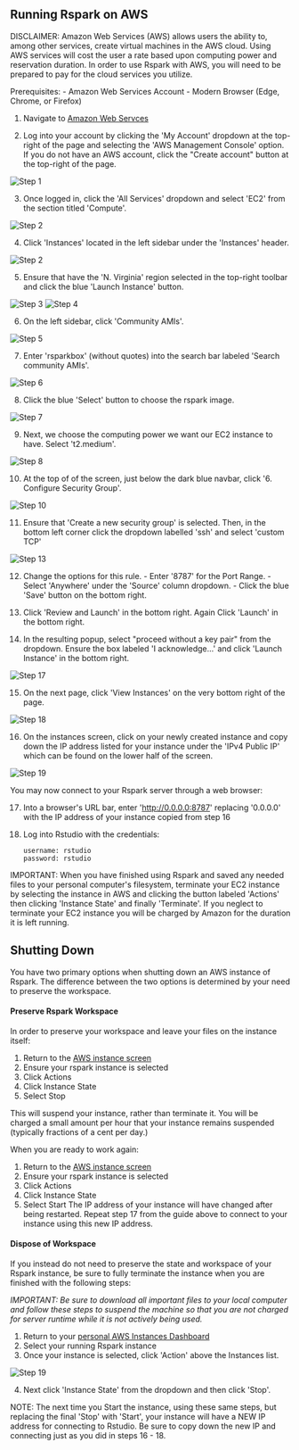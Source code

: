 ## Running Rspark on AWS  ##
DISCLAIMER: 
Amazon Web Services (AWS) allows users the ability to, among other services, create virtual machines in the AWS cloud.  Using AWS services will cost the user a rate based upon computing power and reservation duration.  In order to use Rspark with AWS, you will need to be prepared to pay for the cloud services you utilize.

Prerequisites:
	-	 Amazon Web Services Account
	-  Modern Browser (Edge, Chrome, or Firefox)

1. Navigate to [Amazon Web Servces](https://aws.amazon.com/)

2. Log into your account by clicking the 'My Account' dropdown at the top-right of the page and selecting the 'AWS Management Console' option. If you do not have an AWS account, click the "Create account" button at the top-right of the page.

![Step 1](https://github.com/jharner/rspark/blob/master/AWS/image1.jpg)


3. Once logged in, click the 'All Services' dropdown and select 'EC2' from the section titled 'Compute'.

![Step 2](https://github.com/jharner/rspark/blob/master/AWS/image13.jpg)


4. Click 'Instances' located in the left sidebar under the 'Instances' header.

![Step 2](https://github.com/jharner/rspark/blob/master/AWS/image2.jpg)

5. Ensure that have the 'N. Virginia' region selected in the top-right toolbar and click the blue 'Launch Instance' button.

![Step 3](https://github.com/jharner/rspark/blob/master/AWS/image3.jpg)
![Step 4](https://github.com/jharner/rspark/blob/master/AWS/image4.jpg)


6. On the left sidebar, click 'Community AMIs'.

 ![Step 5](https://github.com/jharner/rspark/blob/master/AWS/image5.jpg)


7. Enter 'rsparkbox' (without quotes) into the search bar labeled 'Search community AMIs'.

 ![Step 6](https://github.com/jharner/rspark/blob/master/AWS/image6.jpg)


8. Click the blue 'Select' button to choose the rspark image.

 ![Step 7](https://github.com/jharner/rspark/blob/master/AWS/image7.jpg)


9. Next, we choose the computing power we want our EC2 instance to have.  Select 't2.medium'.

 ![Step 8](https://github.com/jharner/rspark/blob/master/AWS/image8.jpg)



10. At the top of of the screen, just below the dark blue navbar, click '6. Configure Security Group'.

![Step 10](https://github.com/jharner/rspark/blob/master/AWS/image14.jpg)


11. Ensure that 'Create a new security group' is selected. Then, in the bottom left corner click the dropdown labelled 'ssh' and select 'custom TCP'

 ![Step 13](https://github.com/jharner/rspark/blob/master/AWS/image15.jpg)

12. Change the options for this rule.
		- Enter '8787' for the Port Range. 
		- Select 'Anywhere' under the 'Source' column dropdown.
		- Click the blue 'Save' button on the bottom right.

13. Click 'Review and Launch' in the bottom right. Again Click 'Launch' in the bottom right.

14. In the resulting popup, select "proceed without a key pair" from the dropdown.  Ensure the box labeled 'I acknowledge...' and click 'Launch Instance' in the bottom right.
	
 ![Step 17](https://github.com/jharner/rspark/blob/master/AWS/image9.jpg)


15. On the next page, click 'View Instances' on the very bottom right of the page.

 ![Step 18](https://github.com/jharner/rspark/blob/master/AWS/image16.jpg)


16. On the instances screen, click on your newly created instance and copy down the IP address listed for your instance under the 'IPv4 Public IP' which can be found on the lower half of the screen.

![Step 19](https://github.com/jharner/rspark/blob/master/AWS/image18.jpg)


You may now connect to your Rspark server through a web browser:

17. Into a browser's URL bar, enter 'http://0.0.0.0:8787' replacing '0.0.0.0' with the IP address of your instance copied from step 16

18. Log into Rstudio with the credentials:

		username: rstudio
		password: rstudio

IMPORTANT:  When you have finished using Rspark and saved any needed files to your personal computer's filesystem, terminate your EC2 instance by selecting the instance in AWS and clicking the button labeled 'Actions' then clicking 'Instance State' and finally 'Terminate'.  If you neglect to terminate your EC2 instance you will be charged by Amazon for the duration it is left running.


## Shutting Down ##

You have two primary options when shutting down an AWS instance of Rspark. The difference between the two options is determined by your need to preserve the workspace. 

#### Preserve Rspark Workspace ####
In order to preserve your workspace and leave your files on the instance itself:

1. Return to the [AWS instance screen](https://console.aws.amazon.com/ec2)
2. Ensure your rspark instance is selected
3. Click Actions
4. Click Instance State
5. Select Stop

This will suspend your instance, rather than terminate it.  You will be charged a small amount per hour that your instance remains suspended (typically fractions of a cent per day.)

When you are ready to work again:

1. Return to the [AWS instance screen](https://console.aws.amazon.com/ec2)
2. Ensure your rspark instance is selected
3. Click Actions
4. Click Instance State
5. Select Start
The IP address of your instance will have changed after being restarted. Repeat step 17 from the guide above to connect to your instance using this new IP address.

#### Dispose of Workspace ####

If you instead do not need to preserve the state and workspace of your Rspark instance, be sure to fully terminate the instance when you are finished with the following steps:

_IMPORTANT: Be sure to download all important files to your local computer and follow these steps to suspend the machine so that you are not charged for server runtime while it is not actively being used._  

1. Return to your [personal AWS Instances Dashboard](https://console.aws.amazon.com/ec2)
2. Select your running Rspark instance
3. Once your instance is selected, click 'Action' above the Instances list.

![Step 19](https://github.com/jharner/rspark/blob/master/AWS/image17.jpg)

4. Next click 'Instance State' from the dropdown and then click 'Stop'.

NOTE: The next time you Start the instance, using these same steps, but replacing the final 'Stop' with 'Start', your instance will have a NEW IP address for connecting to Rstudio.  Be sure to copy down the new IP and connecting just as you did in steps 16 - 18.


